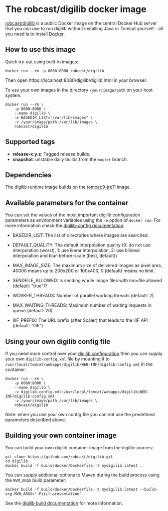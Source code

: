# The robcast/digilib docker image

[robcast/digilib](https://hub.docker.com/r/robcast/digilib) is a public Docker image 
on the central Docker Hub server that you can use to run digilib without installing
Java or Tomcat yourself - all you need is to install [Docker](https://www.docker.com/).

## How to use this image

Quick try-out using built-in images:

```
docker run --rm -p 8080:8080 robcast/digilib
```

Then open https://localhost:8080/digilib/digilib.html in your browser.

To use your own images in the directory `/your/image/path` on your host system:

```
docker run --rm \
    -p 8080:8080 \
    --name digilib \
    -e BASEDIR_LIST="/var/lib/images" \
    -v /your/image/path:/var/lib/images \
    robcast/digilib
```

## Supported tags

  * **release-x.y.z**: Tagged release builds.
  * **snapshot**: unstable daily builds from the `master` branch.

## Dependencies

The digilib runtime image builds on the [tomcat:9-jre11](https://hub.docker.com/_/tomcat) image.

## Available parameters for the container

You can set the values of the most important digilib configuration parameters as environment variables 
using the `-e` option of `docker run`. For more information check the 
[digilib-config documentation](https://robcast.github.io/digilib/digilib-config.html).

  * BASEDIR_LIST: The list of directories where images are searched.

  * DEFAULT_QUALITY: The default interpolation quality (0: do not use interpolation (worst),
  1: use linear interpolation,
  2: use bilinear interpolation and blur-before-scale (best, default))

  * MAX_IMAGE_SIZE: The maximum size of delivered images as pixel area, 40000 means up to 200x200 or 100x400, 
0 (default) means no limit.
    
  * SENDFILE_ALLOWED: Is sending whole image files with mo=file allowed (default: "true")?

  * WORKER_THREADS: Number of parallel working threads (default: 2).

  * MAX_WAITING_THREADS: Maximum number of waiting requests in queue (default: 20).

  * IIIF_PREFIX: The URL prefix (after Scaler) that leads to the IIIF API (default: "IIIF")

## Using your own digilib config file

If you need more control over your [digilib configuration](https://robcast.github.io/digilib/digilib-config.html)
then you can supply your own `digilib-config.xml` file by mounting it
to `/usr/local/tomcat/webapps/digilib/WEB-INF/digilib-config.xml` in the container:

```
docker run --rm \
	-p 8080:8080 \
    --name digilib \
    -v digilib-config.xml:/usr/local/tomcat/webapps/digilib/WEB-INF/digilib-config.xml
    -v /your/image/path:/var/lib/images \
    robcast/digilib
```

Note: when you use your own config file you can not use the predefined parameters described above.

## Building your own container image

You can build your own digilib container image from the digilib sources:

```
git clone https://github.com/robcast/digilib.git
cd digilib
docker build -f build/docker/Dockerfile -t mydigilib:latest .
```

You can supply additional options to Maven during the build process using the `MVM_ARGS` build parameter:

```
docker build -f build/docker/Dockerfile -t mydigilib:latest --build-arg MVN_ARGS="-Piiif-presentation" .
```

See the [digilib build documentation](https://robcast.github.io/digilib/build-maven.html) for more information.

